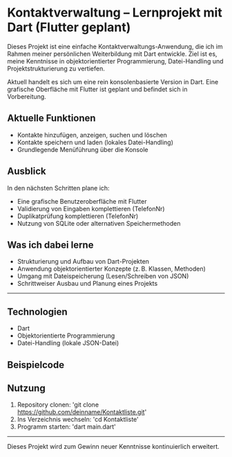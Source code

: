 # Kontaktverwaltung – Lernprojekt mit Dart (Flutter geplant)

Dieses Projekt ist eine einfache Kontaktverwaltungs-Anwendung, die ich im Rahmen meiner persönlichen Weiterbildung mit Dart entwickle. Ziel ist es, meine Kenntnisse in objektorientierter Programmierung, Datei-Handling und Projektstrukturierung zu vertiefen.

Aktuell handelt es sich um eine rein konsolenbasierte Version in Dart. Eine grafische Oberfläche mit Flutter ist geplant und befindet sich in Vorbereitung.
## Aktuelle Funktionen

  -  Kontakte hinzufügen, anzeigen, suchen und löschen
  -  Kontakte speichern und laden (lokales Datei-Handling)
  -  Grundlegende Menüführung über die Konsole

## Ausblick

  In den nächsten Schritten plane ich:
  -  Eine grafische Benutzeroberfläche mit Flutter
  -  Validierung von Eingaben komplettieren (TelefonNr)
  -  Duplikatprüfung komplettieren (TelefonNr)
  -  Nutzung von SQLite oder alternativen Speichermethoden

## Was ich dabei lerne

  -  Strukturierung und Aufbau von Dart-Projekten
  -  Anwendung objektorientierter Konzepte (z. B. Klassen, Methoden)
  -  Umgang mit Dateispeicherung (Lesen/Schreiben von JSON)
  -  Schrittweiser Ausbau und Planung eines Projekts

--- ---

## Technologien

  -  Dart
  -  Objektorientierte Programmierung
  -  Datei-Handling (lokale JSON-Datei)

## Beispielcode

## Nutzung

  1.  Repository clonen: 'git clone https://github.com/deinname/Kontaktliste.git'
  2.  Ins Verzeichnis wechseln: 'cd Kontaktliste'
  3.  Programm starten: 'dart main.dart'


---
Dieses Projekt wird zum Gewinn neuer Kenntnisse kontinuierlich erweitert.
